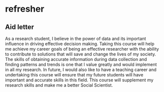 # refresher
## Aid letter
As a research student, I believe in the power of data and its important influence in driving effective decision making.  Taking this course will help me achieve my career goals of being an effective researcher with the ability to contribute to solutions that will save and change the lives of my society. The skills of  obtaining accurate information during data collection and finding patterns and trends is one that I value greatly and would implement in all my research. In future, I would also like to have a teaching career and undertaking this course will ensure that my future students will have important and accurate skills in this field. This course will supplement my research skills and make me a better Social Scientist.
